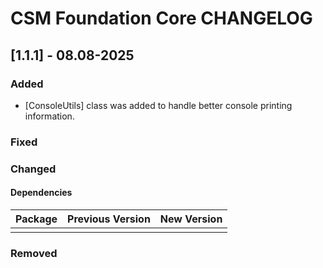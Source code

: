 # CSM Foundation Core CHANGELOG

## [1.1.1] - 08.08-2025

### Added

- [ConsoleUtils] class was added to handle better console printing information.

### Fixed

### Changed

#### Dependencies

| Package                                 | Previous Version | New Version     |
|:----------------------------------------|:----------------:|:---------------:|
|                                         |                  |                 |

### Removed

